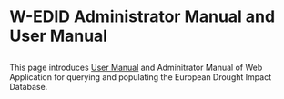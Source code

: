 # W-EDID Administrator Manual and User Manual
##
This page introduces [User Manual](EDID%20USER%20MANUAL/README.md) and Adminitrator Manual of Web Application for querying and populating the European Drought Impact Database. 
##
